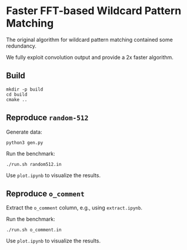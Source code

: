 Faster FFT-based Wildcard Pattern Matching
====

The original algorithm for wildcard pattern matching contained some redundancy. 

We fully exploit convolution output and provide a 2x faster algorithm.

## Build

```
mkdir -p build
cd build
cmake ..
```

## Reproduce `random-512`

Generate data:

```
python3 gen.py
```

Run the benchmark:

```
./run.sh random512.in
```

Use `plot.ipynb` to visualize the results.

## Reproduce `o_comment`

Extract the `o_comment` column, e.g., using `extract.ipynb`.

Run the benchmark:

```
./run.sh o_comment.in
```

Use `plot.ipynb` to visualize the results.
